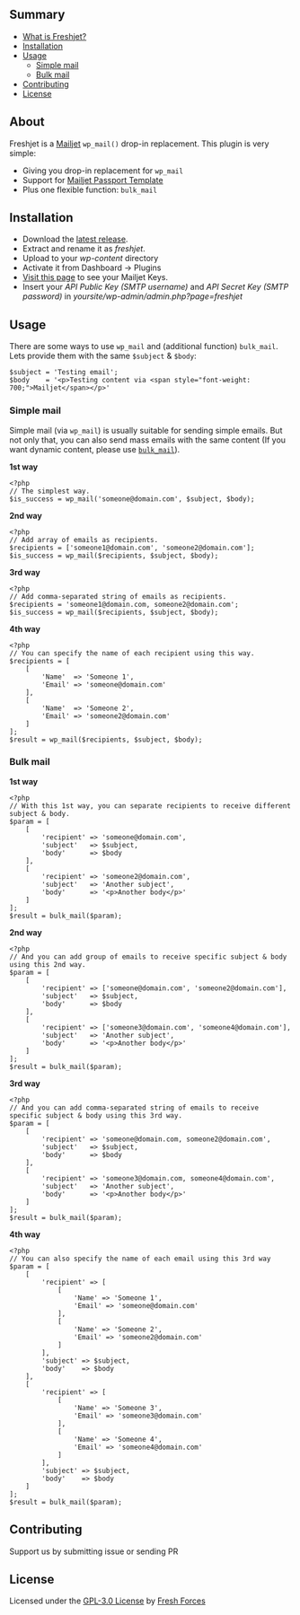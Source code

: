 ## Summary

- [What is Freshjet?](#about)
- [Installation](#installation)
- [Usage](#usage)
  - [Simple mail](#simple-mail)
  - [Bulk mail](#bulk-mail)
- [Contributing](#contributing)
- [License](#license)

## About

Freshjet is a [Mailjet](https://www.mailjet.com/) `wp_mail()` drop-in replacement. This plugin is very simple:

- Giving you drop-in replacement for `wp_mail`
- Support for [Mailjet Passport Template](https://app.mailjet.com/templates/transactional)
- Plus one flexible function: `bulk_mail`

## Installation

- Download the [latest release](https://github.com/freshforces-borndigital/freshjet/releases/latest).
- Extract and rename it as _freshjet_.
- Upload to your _wp-content_ directory
- Activate it from Dashboard -> Plugins
- [Visit this page](https://app.mailjet.com/transactional) to see your Mailjet Keys.
- Insert your _API Public Key (SMTP username)_ and _API Secret Key (SMTP password)_ in _yoursite/wp-admin/admin.php?page=freshjet_

## Usage

There are some ways to use `wp_mail` and (additional function) `bulk_mail`. Lets provide them with the same `$subject` & `$body`:

```
$subject = 'Testing email';
$body    = '<p>Testing content via <span style="font-weight: 700;">Mailjet</span></p>'
```

### Simple mail

Simple mail (via `wp_mail`) is usually suitable for sending simple emails. But not only that, you can also send mass emails with the same content (If you want dynamic content, please use [`bulk_mail`](#bulk-mail)).

**1st way**

```
<?php
// The simplest way.
$is_success = wp_mail('someone@domain.com', $subject, $body);
```

**2nd way**

```
<?php
// Add array of emails as recipients.
$recipients = ['someone1@domain.com', 'someone2@domain.com'];
$is_success = wp_mail($recipients, $subject, $body);
```

**3rd way**

```
<?php
// Add comma-separated string of emails as recipients.
$recipients = 'someone1@domain.com, someone2@domain.com';
$is_success = wp_mail($recipients, $subject, $body);
```

**4th way**

```
<?php
// You can specify the name of each recipient using this way.
$recipients = [
    [
        'Name'  => 'Someone 1',
        'Email' => 'someone@domain.com'
    ],
    [
        'Name'  => 'Someone 2',
        'Email' => 'someone2@domain.com'
    ]
];
$result = wp_mail($recipients, $subject, $body);
```

### Bulk mail

**1st way**

```
<?php
// With this 1st way, you can separate recipients to receive different subject & body.
$param = [
    [
        'recipient' => 'someone@domain.com',
        'subject'   => $subject,
        'body'      => $body
    ],
    [
        'recipient' => 'someone2@domain.com',
        'subject'   => 'Another subject',
        'body'      => '<p>Another body</p>'
    ]
];
$result = bulk_mail($param);
```

**2nd way**

```
<?php
// And you can add group of emails to receive specific subject & body using this 2nd way.
$param = [
    [
        'recipient' => ['someone@domain.com', 'someone2@domain.com'],
        'subject'   => $subject,
        'body'      => $body
    ],
    [
        'recipient' => ['someone3@domain.com', 'someone4@domain.com'],
        'subject'   => 'Another subject',
        'body'      => '<p>Another body</p>'
    ]
];
$result = bulk_mail($param);
```

**3rd way**

```
<?php
// And you can add comma-separated string of emails to receive specific subject & body using this 3rd way.
$param = [
    [
        'recipient' => 'someone@domain.com, someone2@domain.com',
        'subject'   => $subject,
        'body'      => $body
    ],
    [
        'recipient' => 'someone3@domain.com, someone4@domain.com',
        'subject'   => 'Another subject',
        'body'      => '<p>Another body</p>'
    ]
];
$result = bulk_mail($param);
```

**4th way**

```
<?php
// You can also specify the name of each email using this 3rd way
$param = [
    [
        'recipient' => [
            [
                'Name' => 'Someone 1',
                'Email' => 'someone@domain.com'
            ],
            [
                'Name' => 'Someone 2',
                'Email' => 'someone2@domain.com'
            ]
        ],
        'subject' => $subject,
        'body'    => $body
    ],
    [
        'recipient' => [
            [
                'Name' => 'Someone 3',
                'Email' => 'someone3@domain.com'
            ],
            [
                'Name' => 'Someone 4',
                'Email' => 'someone4@domain.com'
            ]
        ],
        'subject' => $subject,
        'body'    => $body
    ]
];
$result = bulk_mail($param);
```

## Contributing

Support us by submitting issue or sending PR

## License

Licensed under the [GPL-3.0 License](https://oss.ninja/gpl-3.0?organization=Fresh-Forces) by [Fresh Forces](https://github.com/freshforces-borndigital/)
